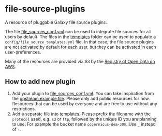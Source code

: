 # file-source-plugins

A resource of pluggable Galaxy file source plugins.

The file [file_sources_conf.yml](./file_sources_conf.yml) can be used to integrate file sources for all users by default.
The files in the [templates](./templates) folder can be used to populate a `config/file_source_templates.yml` file.
In that case, the file source plugins are not activated by default for each user, but they can be activated in each user-preferences.

Many of the resources are provided via S3 by the [Registry of Open Data on AWS](https://registry.opendata.aws/).

## How to add new plugin

1. Add your plugin to [file_sources_conf.yml](./file_sources_conf.yml). You can take inspiration from the [upstream example file](https://github.com/galaxyproject/galaxy/blob/dev/lib/galaxy/config/sample/file_sources_conf.yml.sample). Please only add public resources for now. Resources that can be used by everyone and are free to use without any restrictions.
2. Add a separate file into [templates](./templates). Please prefix the filename with the `protocol` used, e.g. `s3` or `ftp`, followed by the unique ID you are planning to use. For example the bucket name `copernicus-dem-30m`. Use `_` instead of `-`.

